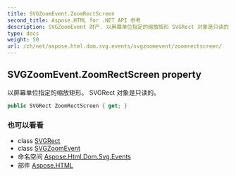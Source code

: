 ```yaml
---
title: SVGZoomEvent.ZoomRectScreen
second_title: Aspose.HTML for .NET API 参考
description: SVGZoomEvent 财产. 以屏幕单位指定的缩放矩形 SVGRect 对象是只读的
type: docs
weight: 50
url: /zh/net/aspose.html.dom.svg.events/svgzoomevent/zoomrectscreen/
---
```

## SVGZoomEvent.ZoomRectScreen property

以屏幕单位指定的缩放矩形。 SVGRect 对象是只读的。

```csharp
public SVGRect ZoomRectScreen { get; }
```

### 也可以看看

* class [SVGRect](../../../aspose.html.dom.svg.datatypes/svgrect/)
* class [SVGZoomEvent](../)
* 命名空间 [Aspose.Html.Dom.Svg.Events](../../svgzoomevent/)
* 部件 [Aspose.HTML](../../../)



